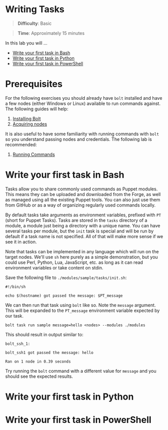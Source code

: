 # Writing Tasks

> **Difficulty**: Basic

> **Time**: Approximately 15 minutes

In this lab you will ...

- [Write your first task in Bash](#write-your-first-task-in-bash)
- [Write your first task in Python](#write-your-first-task-in-python)
- [Write your first task in PowerShell](#write-your-first-task-in-powershell)

# Prerequisites

For the following exercises you should already have `bolt` installed and have a few nodes (either Windows or Linux) available to run commands against. The following guides will help:

1. [Installing Bolt](../1-installing-bolt)
1. [Acquiring nodes](../2-acquiring-nodes)

It is also useful to have some familiarity with running commands with `bolt` so you understand passing nodes and credentials. The following lab is recommended:

1. [Running Commands](../3-running-commands)

# Write your first task in Bash 

Tasks allow you to share commonly used commands as Puppet modules. This means they can be uploaded and downloaded from the Forge, as well as managed using all the existing Puppet tools. You can also just use them from GitHub or as a way of organizing regularly used commands locally. 

By default tasks take arguments as environment variables, prefixed with `PT` (short for Puppet Tasks). Tasks are stored in the `tasks` directory of a module, a module just being a directory with a unique name. You can have several tasks per module, but the `init` task is special and will be run by default if a task name is not specified. All of that will make more sense if we see it in action.

Note that tasks can be implemented in any language which will run on the target nodes. We'll use `sh` here purely as a simple demonstration, but you could use Perl, Python, Lua, JavaScript, etc. as long as it can read environment variables or take content on stdin.

Save the following file to `./modules/sample/tasks/init.sh`:

```
#!/bin/sh

echo $(hostname) got passed the message: $PT_message
```

We can then run that task using `bolt` like so. Note the `message` argument. This will be expanded to the `PT_message` environment variable expected by our task.

```
bolt task run sample message=hello <nodes> --modules ./modules
```

This should result in output similar to:

```
bolt_ssh_1:

bolt_ssh1 got passed the message: hello

Ran on 1 node in 0.39 seconds
```

Try running the `bolt` command with a different value for `message` and you should see the expected results.

# Write your first task in Python

# Write your first task in PowerShell
